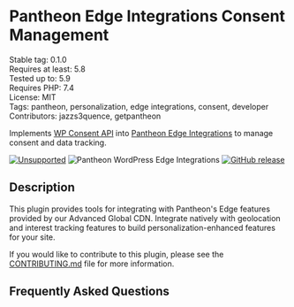 # Pantheon Edge Integrations Consent Management

Stable tag: 0.1.0  
Requires at least: 5.8  
Tested up to: 5.9  
Requires PHP: 7.4  
License: MIT  
Tags: pantheon, personalization, edge integrations, consent, developer
Contributors: jazzs3quence, getpantheon

Implements [WP Consent API](https://github.com/rlankhorst/WP-Consent-Level-API) into [Pantheon Edge Integrations](https://pantheon.io/docs/guides/edge-integrations) to manage consent and data tracking. 

[![Unsupported](https://img.shields.io/badge/pantheon-unsupported-yellow?logo=pantheon&color=FFDC28)](https://pantheon.io/docs/oss-support-levels#unsupported) ![Pantheon WordPress Edge Integrations](https://github.com/pantheon-systems/pantheon-wordpress-edge-integrations/actions/workflows/test.yml/badge.svg) [![GitHub release](https://img.shields.io/github/release/pantheon-systems/pantheon-wordpress-edge-integrations.svg)](https://github.com/pantheon-systems/pantheon-wordpress-edge-integrations/releases/)

## Description

This plugin provides tools for integrating with Pantheon's Edge features provided by our Advanced Global CDN. Integrate natively with geolocation and interest tracking features to build personalization-enhanced features for your site.

If you would like to contribute to this plugin, please see the [CONTRIBUTING.md](https://github.com/pantheon-systems/pantheon-wordpress-edge-integrations/blob/main/CONTRIBUTING.md) file for more information.

## Frequently Asked Questions

<!-- changelog -->